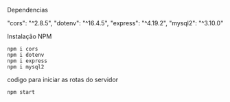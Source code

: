 Dependencias

   "cors": "^2.8.5",
    "dotenv": "^16.4.5",
    "express": "^4.19.2",
    "mysql2": "^3.10.0"

Instalação NPM

    npm i cors 
    npm i dotenv
    npm i express
    npm i mysql2

codigo para iniciar as rotas do servidor

    npm start